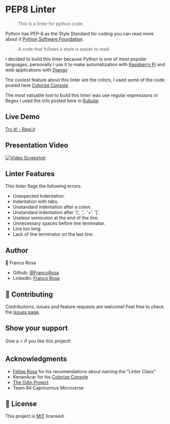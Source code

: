 # PEP8 Linter

> This is a linter for python code.

Python has PEP-8 as the Style Standard for coding you can read more about it [Python Software Foundation](https://www.python.org/dev/peps/pep-0008/).

> A code that follows a style is easier to read.

I decided to build this linter because Python is one of most popular languages, personally I use it to make automatization with [Raspberry Pi](https://www.raspberrypi.org) and web applications with [Django](https://www.djangoproject.com)

The coolest feature about this linter are the colors, I used some of the code posted here [Colorize Console](https://gist.github.com/KenanAcar/6387f4c331179ec4a49c44d3fea46a14)

The most valuable tool to build this linter was use regular expressions or Regex I used the info posted here in [Rubular](https://rubular.com)

## Live Demo
[Try it! - Repl.it](https://repl.it/@FrancoRosa/pep8-linter)

## Presentation Video
[![Video Screeshot](https://i.ytimg.com/vi/qJFWLQNonno/hqdefault.jpg?sqp=-oaymwEjCNACELwBSFryq4qpAxUIARUAAAAAGAElAADIQj0AgKJDeAE=&rs=AOn4CLCMBswrUp4MCzIqvDIMmsz0TlMK-Q)](https://www.youtube.com/watch?v=qJFWLQNonno&feature=youtu.be)

## Linter Features

This linter flags the following errors:

- Unexpected Indentation.
- Indentation with tabs.
- Unstandard indentation after a colon.
- Unstandard indentation after '(', ','. '+'. '['.
- Useless semicolon at the end of the line.
- Unnecessary spaces before line terminator.
- Line too long.
- Lack of line terminator on the last line.

## Author

👤 Franco Rosa

- Github: [@FrancoRosa](https://github.com/FrancoRosa)
- Linkedin: [Franco Rosa](https://www.linkedin.com/in/franco-rosa-79972119b)

## 🤝 Contributing

Contributions, issues and feature requests are welcome!
Feel free to check the [issues page](issues/).

## Show your support

Give a ⭐️ if you like this project!

## Acknowledgments

- [Felipe Rosa](github.com/flpfar) for his recomendations about naming the "Linter Class"
- KenanAcar for his [Colorize Console](https://gist.github.com/KenanAcar/6387f4c331179ec4a49c44d3fea46a14) 
- [The Odin Project](https://www.theodinproject.com/courses/ruby-programming)
- Team 94 Capricornus Microverse

## 📝 License

This project is [MIT](lic.url) licensed.
